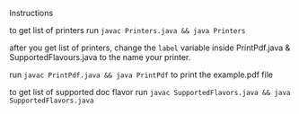 Instructions

to get list of printers run `javac Printers.java && java Printers`

after you get list of printers, change the `label` variable inside PrintPdf.java & SupportedFlavours.java to the name your printer. 

run `javac PrintPdf.java && java PrintPdf` to print the example.pdf file

to get list of supported doc flavor run `javac SupportedFlavors.java && java SupportedFlavors.java`
